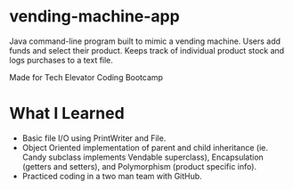 # vending-machine-app

Java command-line program built to mimic a vending machine. Users add funds and select their product. Keeps track of individual product stock and logs purchases to a text file.

Made for Tech Elevator Coding Bootcamp

# What I Learned

* Basic file I/O using PrintWriter and File.
* Object Oriented implementation of parent and child inheritance (ie. Candy subclass implements Vendable superclass), Encapsulation (getters and setters), and Polymorphism (product specific info).
* Practiced coding in a two man team with GitHub.